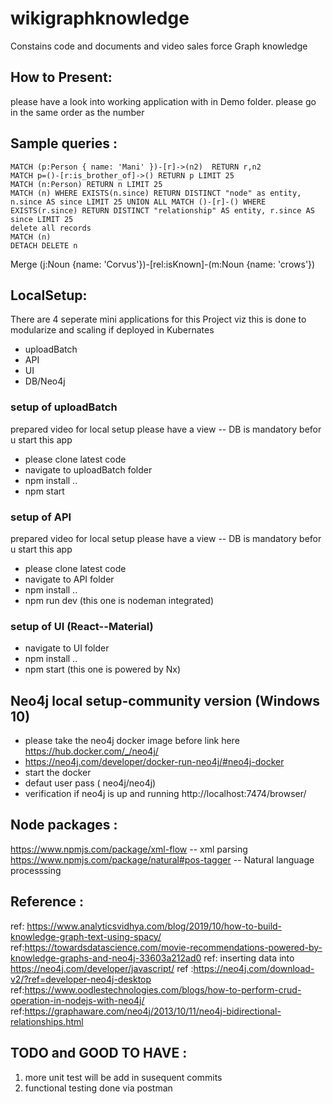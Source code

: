 # wikigraphknowledge

Constains code and documents and video sales force Graph knowledge

## How to Present:

please have a look into working application with in Demo folder. please go in the same order as the number

## Sample queries :

```
MATCH (p:Person { name: 'Mani' })-[r]->(n2)  RETURN r,n2
MATCH p=()-[r:is_brother_of]->() RETURN p LIMIT 25
MATCH (n:Person) RETURN n LIMIT 25
MATCH (n) WHERE EXISTS(n.since) RETURN DISTINCT "node" as entity, n.since AS since LIMIT 25 UNION ALL MATCH ()-[r]-() WHERE EXISTS(r.since) RETURN DISTINCT "relationship" AS entity, r.since AS since LIMIT 25
delete all records
MATCH (n)
DETACH DELETE n
```

Merge (j:Noun {name: 'Corvus'})-[rel:isKnown]-(m:Noun {name: 'crows'})

## LocalSetup:

There are 4 seperate mini applications for this Project viz
this is done to modularize and scaling if deployed in Kubernates

- uploadBatch
- API
- UI
- DB/Neo4j

### setup of uploadBatch

prepared video for local setup please have a view -- DB is mandatory befor u start this app

- please clone latest code
- navigate to uploadBatch folder
- npm install ..
- npm start

### setup of API

prepared video for local setup please have a view -- DB is mandatory befor u start this app

- please clone latest code
- navigate to API folder
- npm install ..
- npm run dev (this one is nodeman integrated)

### setup of UI (React--Material)

- navigate to UI folder
- npm install ..
- npm start (this one is powered by Nx)

## Neo4j local setup-community version (Windows 10)

- please take the neo4j docker image before link here https://hub.docker.com/_/neo4j/
- https://neo4j.com/developer/docker-run-neo4j/#neo4j-docker
- start the docker
- defaut user pass ( neo4j/neo4j)
- verification if neo4j is up and running http://localhost:7474/browser/

## Node packages :

https://www.npmjs.com/package/xml-flow -- xml parsing
https://www.npmjs.com/package/natural#pos-tagger -- Natural language processsing

## Reference :

ref: https://www.analyticsvidhya.com/blog/2019/10/how-to-build-knowledge-graph-text-using-spacy/
ref:https://towardsdatascience.com/movie-recommendations-powered-by-knowledge-graphs-and-neo4j-33603a212ad0
ref: inserting data into https://neo4j.com/developer/javascript/
ref :https://neo4j.com/download-v2/?ref=developer-neo4j-desktop
ref:https://www.oodlestechnologies.com/blogs/how-to-perform-crud-operation-in-nodejs-with-neo4j/
ref:https://graphaware.com/neo4j/2013/10/11/neo4j-bidirectional-relationships.html

## TODO and GOOD TO HAVE :
1) more unit test will be add in susequent commits  
2) functional testing done via postman
